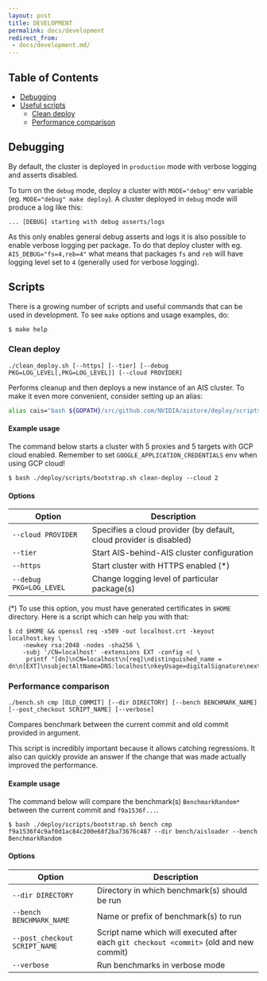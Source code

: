 ```yaml
---
layout: post
title: DEVELOPMENT
permalink: docs/development
redirect_from:
 - docs/development.md/
---
```


## Table of Contents

- [Debugging](#debugging)
- [Useful scripts](#scripts)
  - [Clean deploy](#clean-deploy)
  - [Performance comparison](#performance-comparison)

## Debugging

By default, the cluster is deployed in `production` mode with verbose logging and asserts disabled.

To turn on the `debug` mode, deploy a cluster with `MODE="debug"` env variable (eg. `MODE="debug" make deploy`).
A cluster deployed in `debug` mode will produce a log like this:

```
... [DEBUG] starting with debug asserts/logs
```

As this only enables general debug asserts and logs it is also possible to enable verbose logging per package.
To do that deploy cluster with eg. `AIS_DEBUG="fs=4,reb=4"` what means that packages `fs` and `reb` will have logging level set to `4` (generally used for verbose logging). 

## Scripts

There is a growing number of scripts and useful commands that can be used in development.
To see `make` options and usage examples, do:

```console
$ make help
```

### Clean deploy

```
./clean_deploy.sh [--https] [--tier] [--debug PKG=LOG_LEVEL[,PKG=LOG_LEVEL]] [--cloud PROVIDER]
```

Performs cleanup and then deploys a new instance of an AIS cluster.
To make it even more convenient, consider setting up an alias:

```bash
alias cais="bash ${GOPATH}/src/github.com/NVIDIA/aistore/deploy/scripts/bootstrap.sh clean-deploy --cloud 1"
```

#### Example usage

The command below starts a cluster with 5 proxies and 5 targets with GCP cloud enabled.
Remember to set `GOOGLE_APPLICATION_CREDENTIALS` env when using GCP cloud!

```console
$ bash ./deploy/scripts/bootstrap.sh clean-deploy --cloud 2
```

#### Options

| Option | Description |
| ------ | ----------- |
| `--cloud PROVIDER` | Specifies a cloud provider (by default, cloud provider is disabled) |
| `--tier` | Start AIS-behind-AIS cluster configuration |
| `--https` | Start cluster with HTTPS enabled (*) |
| `--debug PKG=LOG_LEVEL` | Change logging level of particular package(s) |

(*) To use this option, you must have generated certificates in `$HOME` directory. Here is a script which can help you with that:
```console
$ cd $HOME && openssl req -x509 -out localhost.crt -keyout localhost.key \
    -newkey rsa:2048 -nodes -sha256 \
    -subj '/CN=localhost' -extensions EXT -config <( \
     printf "[dn]\nCN=localhost\n[req]\ndistinguished_name = dn\n[EXT]\nsubjectAltName=DNS:localhost\nkeyUsage=digitalSignature\nextendedKeyUsage=serverAuth")
```

### Performance comparison

```
./bench.sh cmp [OLD_COMMIT] [--dir DIRECTORY] [--bench BENCHMARK_NAME] [--post_checkout SCRIPT_NAME] [--verbose]
```

Compares benchmark between the current commit and old commit provided in argument.

This script is incredibly important because it allows catching regressions.
It also can quickly provide an answer if the change that was made actually improved the performance.

#### Example usage

The command below will compare the benchmark(s) `BenchmarkRandom*` between the current commit and `f9a1536f...`.

```console
$ bash ./deploy/scripts/bootstrap.sh bench cmp f9a1536f4c9af0d1ac84c200e68f2ba73676c487 --dir bench/aisloader --bench BenchmarkRandom
```

#### Options

| Option | Description |
| ------ | ----------- |
| `--dir DIRECTORY` | Directory in which benchmark(s) should be run |
| `--bench BENCHMARK_NAME` | Name or prefix of benchmark(s) to run |
| `--post_checkout SCRIPT_NAME` | Script name which will executed after each `git checkout <commit>` (old and new commit) |
| `--verbose` | Run benchmarks in verbose mode |
